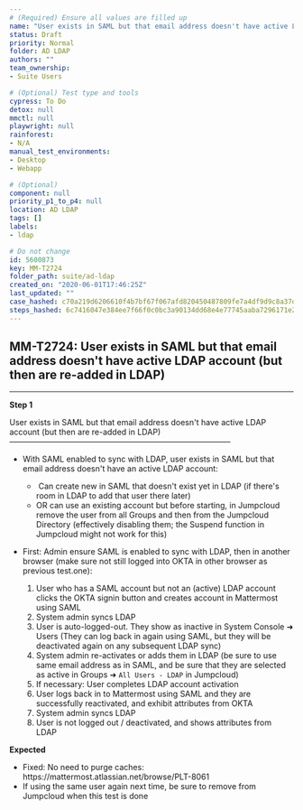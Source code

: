 ```yaml
---
# (Required) Ensure all values are filled up
name: "User exists in SAML but that email address doesn't have active LDAP account (but then are re-added in LDAP)"
status: Draft
priority: Normal
folder: AD LDAP
authors: ""
team_ownership: 
- Suite Users

# (Optional) Test type and tools
cypress: To Do
detox: null
mmctl: null
playwright: null
rainforest: 
- N/A
manual_test_environments: 
- Desktop
- Webapp

# (Optional)
component: null
priority_p1_to_p4: null
location: AD LDAP
tags: []
labels: 
- ldap

# Do not change
id: 5600873
key: MM-T2724
folder_path: suite/ad-ldap
created_on: "2020-06-01T17:46:25Z"
last_updated: ""
case_hashed: c70a219d6206610f4b7bf67f067afd820450487809fe7a4df9d9c8a37d9581231802c8cd1f25c9a38d43aeac2d273171
steps_hashed: 6c7416047e384ee7f66f0c0bc3a90134dd68e4e77745aaba7296171e2e523c566a0f9a0f58c6ab943918999109888aaa
---
```


## MM-T2724: User exists in SAML but that email address doesn't have active LDAP account (but then are re-added in LDAP)

---

**Step 1**

User exists in SAML but that email address doesn't have active LDAP account (but then are re-added in LDAP)\
————————————————————————————

- With SAML enabled to sync with LDAP, user exists in SAML but that email address doesn't have an active LDAP account:

  -  Can create new in SAML that doesn't exist yet in LDAP (if there's room in LDAP to add that user there later)
  - OR can use an existing account but before starting, in Jumpcloud remove the user from all Groups and then from the Jumpcloud Directory (effectively disabling them; the Suspend function in Jumpcloud might not work for this)

- First: Admin ensure SAML is enabled to sync with LDAP, then in another browser (make sure not still logged into OKTA in other browser as previous test.one):

  1. User who has a SAML account but not an (active) LDAP account clicks the OKTA signin button and creates account in Mattermost using SAML
  2. System admin syncs LDAP
  3. User is auto-logged-out. They show as inactive in System Console ➜ Users (They can log back in again using SAML, but they will be deactivated again on any subsequent LDAP sync)
  4. System admin re-activates or adds them in LDAP (be sure to use same email address as in SAML, and be sure that they are selected as active in Groups ➜ `All Users - LDAP` in Jumpcloud)
  5. If necessary: User completes LDAP account activation
  6. User logs back in to Mattermost using SAML and they are successfully reactivated, and exhibit attributes from OKTA
  7. System admin syncs LDAP
  8. User is not logged out / deactivated, and shows attributes from LDAP

**Expected**

- Fixed: No need to purge caches:
  \
  https\://mattermost.atlassian.net/browse/PLT-8061
- If using the same user again next time, be sure to remove from Jumpcloud when this test is done

